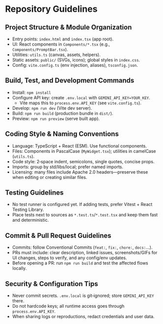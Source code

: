 # Repository Guidelines

## Project Structure & Module Organization
- Entry points: `index.html` and `index.tsx` (app root).
- UI: React components in `Components/*.tsx` (e.g., `Components/PromptBar.tsx`).
- Utilities: `utils.ts` (canvas, assets, helpers).
- Static assets: `public/` (SVGs, icons); global styles in `index.css`.
- Config: `vite.config.ts` (env injection, aliases), `tsconfig.json`.

## Build, Test, and Development Commands
- Install: `npm install`
- Configure API key: create `.env.local` with `GEMINI_API_KEY=YOUR_KEY`.
  - Vite maps this to `process.env.API_KEY` (see `vite.config.ts`).
- Develop: `npm run dev` (Vite dev server).
- Build: `npm run build` (production bundle in `dist/`).
- Preview: `npm run preview` (serve built app).

## Coding Style & Naming Conventions
- Language: TypeScript + React (ESM). Use functional components.
- Files: Components in PascalCase (`MyWidget.tsx`); utilities in camelCase (`utils.ts`).
- Code style: 2‑space indent, semicolons, single quotes, concise props.
- Imports: group by std/libs/local; prefer named imports.
- Licensing: many files include Apache 2.0 headers—preserve these when editing or creating similar files.

## Testing Guidelines
- No test runner is configured yet. If adding tests, prefer Vitest + React Testing Library.
- Place tests next to sources as `*.test.ts`/`*.test.tsx` and keep them fast and deterministic.

## Commit & Pull Request Guidelines
- Commits: follow Conventional Commits (`feat:`, `fix:`, `chore:`, `docs:`…).
- PRs must include: clear description, linked issues, screenshots/GIFs for UI changes, steps to verify, and any config/env updates.
- Before opening a PR: run `npm run build` and test the affected flows locally.

## Security & Configuration Tips
- Never commit secrets. `.env.local` is git‑ignored; store `GEMINI_API_KEY` there.
- Do not hardcode keys; all runtime access goes through `process.env.API_KEY`.
- When sharing logs or reproductions, redact credentials and user data.

